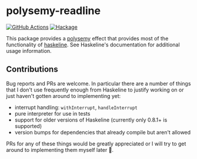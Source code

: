 # polysemy-readline
[![GitHub Actions](https://github.com/lehmacdj/polysemy-readline/actions/workflows/ci.yml/badge.svg)](https://github.com/lehmacdj/polysemy-readline/actions/workflows/ci.yml)
[![Hackage](https://img.shields.io/hackage/v/polysemy-readline.svg?logo=haskell)](https://hackage.haskell.org/package/polysemy-readline)

This package provides a [polysemy](https://github.com/polysemy-research/polysemy#readme) effect that provides most of the functionality of [haskeline](https://github.com/judah/haskeline#readme). See Haskeline's documentation for additional usage information.

## Contributions
Bug reports and PRs are welcome. In particular there are a number of things that I don't use frequently enough from Haskeline to justify working on or just haven't gotten around to implementing yet:
- interrupt handling: `withInterrupt`, `handleInterrupt`
- pure interpreter for use in tests
- support for older versions of Haskeline (currently only 0.8.1+ is supported)
- version bumps for dependencies that already compile but aren't allowed

PRs for any of these things would be greatly appreciated or I will try to get around to implementing them myself later 🙂.
